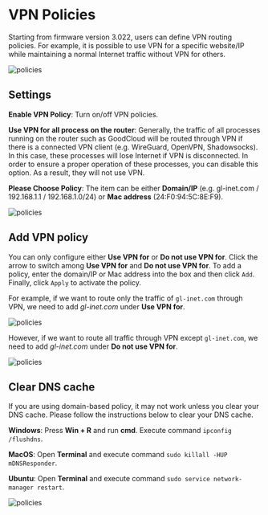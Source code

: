 # VPN Policies

Starting from firmware version 3.022, users can define VPN routing policies. For example, it is possible to use VPN for a specific website/IP while maintaining a normal Internet traffic without VPN for others.

![policies](https://static.gl-inet.com/docs/en/3/app/policies/policies.jpg)



## Settings

**Enable VPN Policy**: Turn on/off VPN policies.

**Use VPN for all process on the router**: Generally, the traffic of all processes running on the router such as GoodCloud will be routed through VPN if there is a connected VPN client (e.g. WireGuard, OpenVPN, Shadowsocks). In this case, these processes will lose Internet if VPN is disconnected. In order to ensure a proper operation of these processes, you can disable this option. As a result, they will not use VPN.

**Please Choose Policy**: The item can be either **Domain/IP** (e.g. gl-inet.com / 192.168.1.1 / 192.168.1.0/24) or **Mac address** (24:F0:94:5C:8E:F9).

![policies](https://static.gl-inet.com/docs/en/3/app/policies/settings.jpg)



## Add VPN policy

You can only configure either **Use VPN for** or **Do not use VPN for**. Click the arrow to switch among **Use VPN for** and **Do not use VPN for**. To add a policy, enter the domain/IP or Mac address into the box and then click `Add`. Finally, click `Apply` to activate the policy. 

For example, if we want to route only the traffic of `gl-inet.com` through VPN, we need to add *gl-inet.com* under **Use VPN for**.

![policies](https://static.gl-inet.com/docs/en/3/app/policies/use_vpn.jpg)

However, if we want to route all traffic through VPN except `gl-inet.com`, we need to add *gl-inet.com* under **Do not use VPN for**.

![policies](https://static.gl-inet.com/docs/en/3/app/policies/dont_use_vpn.jpg)



## Clear DNS cache

If you are using domain-based policy, it may not work unless you clear your DNS cache. Please follow the instructions below to clear your DNS cache.

**Windows**: Press **Win + R** and run **cmd**. Execute command `ipconfig /flushdns`.

**MacOS**: Open **Terminal** and execute command `sudo killall -HUP mDNSResponder`.

**Ubuntu**: Open **Terminal** and execute command `sudo service network-manager restart`.

![policies](https://static.gl-inet.com/docs/en/3/app/policies/dns_cache.jpg)
